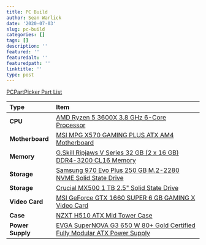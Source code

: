 ```yaml
---
title: PC Build
author: Sean Warlick
date: '2020-07-03'
slug: pc-build
categories: []
tags: []
description: ''
featured: ''
featuredalt: ''
featuredpath: ''
linktitle: ''
type: post
---
```


[PCPartPicker Part List](https://pcpartpicker.com/list/ZdjQHB)

Type|Item|
:----|:----|
**CPU** | [AMD Ryzen 5 3600X 3.8 GHz 6-Core Processor](https://pcpartpicker.com/product/3WYLrH/amd-ryzen-5-3600x-38-thz-6-core-processor-100-100000022box) | 
**Motherboard** | [MSI MPG X570 GAMING PLUS ATX AM4 Motherboard](https://pcpartpicker.com/product/q4Dkcf/msi-mpg-x570-gaming-plus-atx-am4-motherboard-mpg-x570-gaming-plus) | 
**Memory** | [G.Skill Ripjaws V Series 32 GB (2 x 16 GB) DDR4-3200 CL16 Memory](https://pcpartpicker.com/product/kXbkcf/gskill-memory-f43200c16d32gvk) | 
**Storage** | [Samsung 970 Evo Plus 250 GB M.2-2280 NVME Solid State Drive](https://pcpartpicker.com/product/BDYLrH/samsung-970-evo-plus-250-gb-m2-2280-solid-state-drive-mz-v7s250bw) | 
**Storage** | [Crucial MX500 1 TB 2.5" Solid State Drive](https://pcpartpicker.com/product/h3tQzy/crucial-mx500-1tb-25-solid-state-drive-ct1000mx500ssd1) | 
**Video Card** | [MSI GeForce GTX 1660 SUPER 6 GB GAMING X Video Card](https://pcpartpicker.com/product/YC848d/msi-geforce-gtx-1660-super-6-gb-gaming-x-video-card-gtx-1660-super-gaming-x) |
**Case** | [NZXT H510 ATX Mid Tower Case](https://pcpartpicker.com/product/b7hmP6/nzxt-h510-atx-mid-tower-case-ca-h510b-b1) | 
**Power Supply** | [EVGA SuperNOVA G3 650 W 80+ Gold Certified Fully Modular ATX Power Supply](https://pcpartpicker.com/product/y88H99/evga-supernova-g3-650w-80-gold-certified-fully-modular-atx-power-supply-220-g3-0650) |
